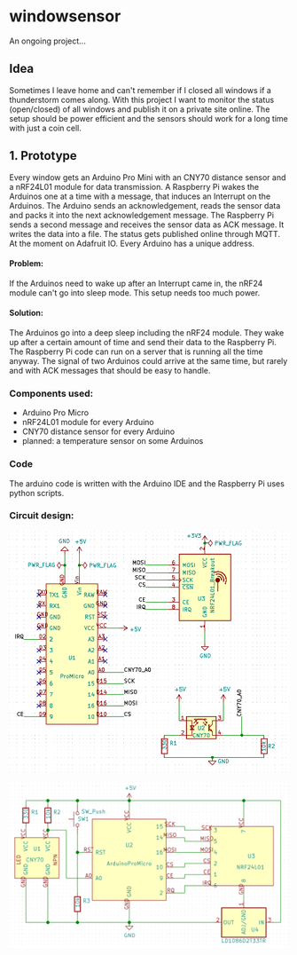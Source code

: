 # windowsensor
An ongoing project...

## Idea
Sometimes I leave home and can't remember if I closed all windows if a thunderstorm comes along. With this project I want to monitor the status (open/closed) of all windows and publish it on a private site online. The setup should be power efficient and the sensors should work for a long time with just a coin cell.

## 1. Prototype
Every window gets an Arduino Pro Mini with an CNY70 distance sensor and a nRF24L01 module for data transmission. A Raspberry Pi wakes the Arduinos one at a time with a message, that induces an Interrupt on the Arduinos. The Arduino sends an acknowledgement, reads the sensor data and packs it into the next acknowledgement message. The Raspberry Pi sends a second message and receives the sensor data as ACK message. It writes the data into a file. The status gets published online through MQTT. At the moment on Adafruit IO. Every Arduino has a unique address.

#### Problem:
If the Arduinos need to wake up after an Interrupt came in, the nRF24 module can't go into sleep mode. This setup needs too much power.
#### Solution:
The Arduinos go into a deep sleep including the nRF24 module. They wake up after a certain amount of time and send their data to the Raspberry Pi. The Raspberry Pi code can run on a server that is running all the time anyway. The signal of two Arduinos could arrive at the same time, but rarely and with ACK messages that should be easy to handle.

### Components used:
- Arduino Pro Micro
- nRF24L01 module for every Arduino
- CNY70 distance sensor for every Arduino
- planned: a temperature sensor on some Arduinos

### Code
The arduino code is written with the Arduino IDE and the Raspberry Pi uses python scripts.

### Circuit design:

![all components](windowsensor_circuit.png "all components")

![simplified view](full_circuit.png "simplified view")
